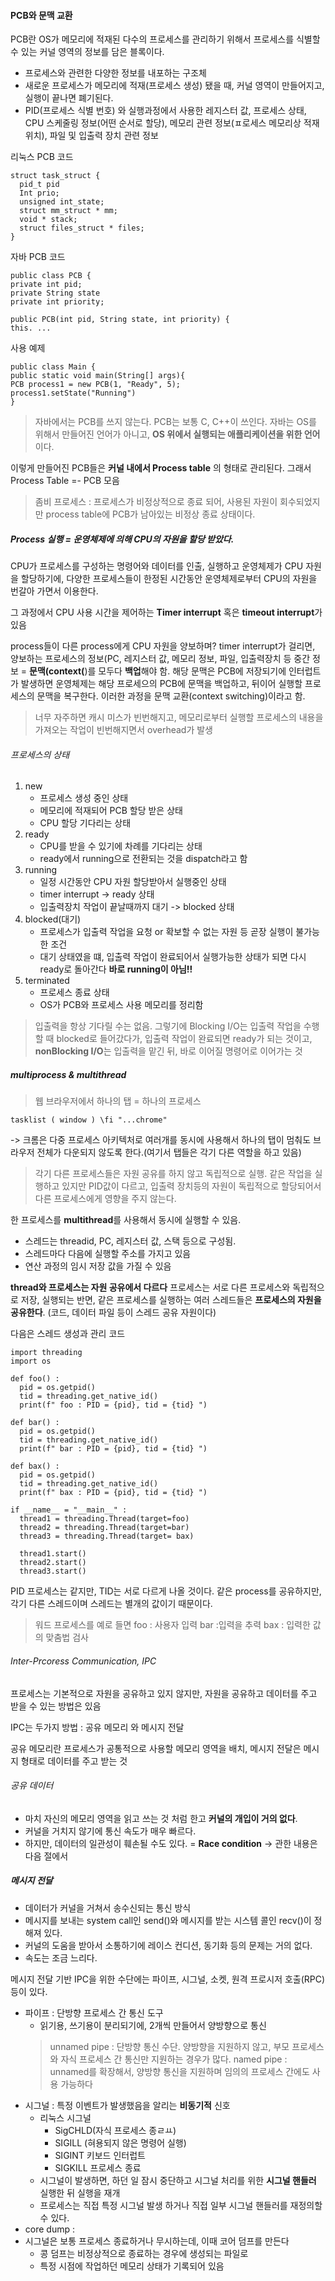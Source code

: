 #### PCB와 문맥 교환

PCB란 OS가 메모리에 적재된 다수의 프로세스를 관리하기 위해서 프로세스를 식별할 수 있는 커널 영역의 정보를 담은 블록이다.
- 프로세스와 관련한 다양한 정보를 내포하는 구조체
- 새로운 프로세스가 메모리에 적재(프로세스 생성) 됐을 때, 커널 영역이 만들어지고, 실행이 끝나면 폐기된다.
- PID(프로세스 식별 번호) 와 실행과정에서 사용한 레지스터 값, 프로세스 상태, CPU 스케줄링 정보(어떤 순서로 할당), 메모리 관련 정보(ㅍ로세스 메모리상 적재 위치), 파일 및 입출력 장치 관련 정보

리눅스 PCB 코드 
```
struct task_struct {
  pid_t pid
  Int prio;
  unsigned int_state;
  struct mm_struct * mm;
  void * stack;
  struct files_struct * files;
}
```

자바 PCB 코드
```
public class PCB {
private int pid;
private String state
private int priority;

public PCB(int pid, String state, int priority) {
this. ... 
```
사용 예제
```
public class Main {
public static void main(String[] args){
PCB process1 = new PCB(1, "Ready", 5);
process1.setState("Running") 
}
```
> 자바에서는 PCB를 쓰지 않는다. PCB는 보통 C, C++이 쓰인다. 자바는 OS를 위해서 만들어진 언어가 아니고, **OS 위에서 실행되는 애플리케이션을 위한 언어**이다.

이렇게 만들어진 PCB들은 **커널 내에서 Process table** 의 형태로 관리된다. 그래서 Process Table =- PCB 모음

>좀비 프로세스 : 프로세스가 비정상적으로 종료 되어, 사용된 자원이 회수되었지만 process table에 PCB가 남아있는 비정상 종료 상태이다.

##### Process 실행 = 운영체제에 의해 CPU의 자원을 할당 받았다. 
CPU가 프로세스를 구성하는 명령어와 데이터를 인출, 실행하고 운영체제가 CPU 자원을 할당하기에, 다양한 프로세스들이 한정된 시간동안 운영체제로부터 CPU의 자원을 번갈아 가면서 이용한다. 

그 과정에서 CPU 사용 시간을 제어하는 **Timer interrupt** 혹은 **timeout interrupt**가 있음

process들이 다른 process에게 CPU 자원을 양보하며? timer interrupt가 걸리면, 양보하는 프로세스의 정보(PC, 레지스터 값, 메모리 정보, 파일, 입출력장치 등 중간 정보 = **문맥(context(**)를 모두다 **백업**해야 함. 
해당 문맥은 PCB에 저장되기에 인터럽트가 발생하면 운영체제는 해당 프로세으의 PCB에 문맥을 백업하고, 뒤이어 실행할 프로세스의 문맥을 복구한다. 이러한 과정을 문맥 교환(context switching)이라고 함.
>너무 자주하면 캐시 미스가 빈번해지고, 메모리로부터 실행할 프로세스의 내용을 가져오는 작업이 빈번해지면서 overhead가 발생

###### 프로세스의 상태

1. new
   - 프로세스 생성 중인 상태
   - 메모리에 적재되어 PCB 할당 받은 상태
   - CPU 할당 기다리는 상태
2. ready
   - CPU를 받을 수 있기에 차례를 기다리는 상태
   - ready에서 running으로 전환되는 것을 dispatch라고 함
3. running
   - 일정 시간동안 CPU 자원 할당받아서 실행중인 상태
   - timer interrupt -> ready 상태
   - 입출력장치 작업이 끝날때까지 대기 -> blocked 상태
4. blocked(대기)
   - 프로세스가 입출력 작업을 요청 or 확보할 수 없는 자원 등 곧장 실행이 불가능한 조건
   - 대기 상태였을 떄, 입출력 작업이 완료되어서 실행가능한 상태가 되면 다시 ready로 돌아간다 **바로 running이 아님!!**
5. terminated
   - 프로세스 종료 상태
   - OS가 PCB와 프로세스 사용 메모리를 정리함
  > 입출력을 항상 기다릴 수는 없음. 그렇기에 Blocking I/O는 입출력 작업을 수행할 때 blocked로 들어갔다가, 입출력 작업이 완료되면 ready가 되는 것이고, **nonBlocking I/O**는 입출력을 맡긴 뒤, 바로 이어질 명령어로 이어가는 것


##### multiprocess & multithread
> 웹 브라우저에서 하나의 탭 = 하나의 프로세스

```
tasklist ( window ) \fi "...chrome"
```
-> 크롬은 다중 프로세스 아키텍처로 여러개를 동시에 사용해서 하나의 탭이 멈춰도 브라우저 전체가 다운되지 않도록 한다.(여기서 탭들은 각기 다른 역할을 하고 있음)
>각기 다른 프로세스들은 자원 공유를 하지 않고 독립적으로 실행. 같은 작업을 실행하고 있지만 PID값이 다르고, 입출력 장치등의 자원이 독립적으로 할당되어서 다른 프로세스에게 영향을 주지 않는다.


한 프로세스를 **multithread**를 사용해서 동시에 실행할 수 있음.
- 스레드는 threadid, PC, 레지스터 값, 스택 등으로 구성됨.
- 스레드마다 다음에 실행할 주소를 가지고 있음
- 연산 과정의 임시 저장 값을 가질 수 있음

**thread와 프로세스는 자원 공유에서 다르다**
프로세스는 서로 다른 프로세스와 독립적으로 저장, 실행되는 반면, 같은 프로세스를 실행하는 여러 스레드들은 **프로세스의 자원을 공유한다**. (코드, 데이터 파일 등이 스레드 공유 자원이다)

다음은 스레드 생성과 관리 코드
```
import threading
import os

def foo() :
  pid = os.getpid()
  tid = threading.get_native_id()
  print(f" foo : PID = {pid}, tid = {tid} ")

def bar() :
  pid = os.getpid()
  tid = threading.get_native_id()
  print(f" bar : PID = {pid}, tid = {tid} ")

def bax() :
  pid = os.getpid()
  tid = threading.get_native_id()
  print(f" bax : PID = {pid}, tid = {tid} ")

if __name__ = "__main__" :
  thread1 = threading.Thread(target=foo)
  thread2 = threading.Thread(target=bar)
  thread3 = threading.Thread(target= bax)

  thread1.start()
  thread2.start()
  thread3.start()
```
PID 프로세스는 같지만, TID는 서로 다르게 나올 것이다. 같은 process를 공유하지만, 각기 다른 스레드이며 스레드는 별개의 값이기 때문이다. 
> 워드 프로세스를 예로 들면 foo : 사용자 입력 bar :입력을 추력 bax : 입력한 값의 맞춤법 검사

###### Inter-Prcoress Communication, IPC

프로세스는 기본적으로 자원을 공유하고 있지 않지만, 자원을 공유하고 데이터를 주고 받을 수 있는 방법은 있음

IPC는 두가지 방법 : 공유 메모리 와 메시지 전달

공유 메모리란 프로세스가 공통적으로 사용할 메모리 영역을 배치, 메시지 전달은 메시지 형태로 데이터를 주고 받는 것

###### 공유 데이터

- 마치 자신의 메모리 영역을 읽고 쓰는 것 처럼 한고 **커널의 개입이 거의 없다**. 
- 커널을 거치지 않기에 통신 속도가 매우 빠르다.
- 하지만, 데이터의 일관성이 훼손될 수도 있다. = **Race condition** -> 관한 내용은 다음 절에서

##### 메시지 전달

- 데이터가 커널을 거쳐서 송수신되는 통신 방식
- 메시지를 보내는 system call인 send()와 메시지를 받는 시스템 콜인 recv()이 정해져 있다.
- 커널의 도움을 받아서 소통하기에 레이스 컨디션, 동기화 등의 문제는 거의 없다.
- 속도는 조금 느리다.

메시지 전달 기반 IPC을 위한 수단에는 파이프, 시그널, 소켓, 원격 프로시저 호출(RPC)등이 있다.
- 파이프 : 단방향 프로세스 간 통신 도구
  - 읽기용, 쓰기용이 분리되기에, 2개씩 만들어서 양방향으로 통신
  > unnamed pipe : 단방향 통신 수단. 양방향을 지원하지 않고, 부모 프로세스와 자식 프로세스 간 통신만 지원하는 경우가 많다.
  > named pipe : unnamed를 확장해서, 양방향 통신을 지원하며 임의의 프로세스 간에도 사용 가능하다
- 시그널 : 특정 이벤트가 발생했음을 알리는 **비동기적** 신호
  - 리눅스 시그널
    - SigCHLD(자식 프로세스 종ㄹㅛ)
    - SIGILL (혀용되지 않은 명령어 실행)
    - SIGINT 키보드 인터럽트
    - SIGKILL 프로세스 종료
  - 시그널이 발생하면, 하던 일 잠시 중단하고 시그널 처리를 위한 **시그널 핸들러** 실행한 뒤 실행을 재개
  - 프로세스는 직접 특정 시그널 발생 하거나 직접 일부 시그널 핸들러를 재정의할 수 있다.
- core dump :
- 시그널은 보통 프로세스 종료하거나 무시하는데, 이때 코어 덤프를 만든다
  - 콩 덤프는 비정상적으로 종료하는 경우에 생성되는 파일로
  - 특정 시점에 작업하던 메모리 상태가 기록되어 있음
 

  

